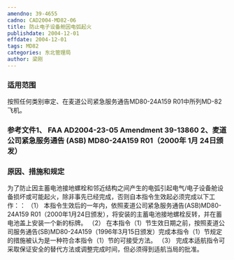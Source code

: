 ```yaml
---
amendno: 39-4655
cadno: CAD2004-MD82-06
title: 防止电子设备舱因电弧起火
publishdate: 2004-12-01
effdate: 2004-12-01
tags: MD82
categories: 东北管理局
author: 梁刚
---
```


### 适用范围 
按照任何类别审定、在麦道公司紧急服务通告MD80-24A159 R01中所列MD-82飞机。

<!--more-->
### 参考文件1、 FAA AD2004-23-05 Amendment 39-13860 2、麦道公司紧急服务通告 (ASB) MD80-24A159 R01（2000年 1月 24日颁发）

### 原因、措施和规定 
为了防止因主蓄电池接地螺栓和邻近结构之间产生的电弧引起电气/电子设备舱设备损坏或可能起火，除非事先已经完成，否则自本指令生效起必须完成以下工作：： 
（1）
本指令生效后的一年内，依照麦道公司紧急服务通告(ASB)MD80-24A159 R01（2000年1月24日颁发），将安装的主蓄电池接地螺栓反转，并在蓄电池盖上安装一个新的标牌。 
（2）
在本指令（1）节生效日期之前，按照麦道公司服务通告(SB)MD80-24A159（1996年3月15日颁发）完成本指令（1）节规定的措施被认为是一种符合本指令（1）节的可接受方法。 
（3）
完成本适航指令可采取保证安全的替代方法或调整完成时间，但必须得到适航当局的批准。 

     
